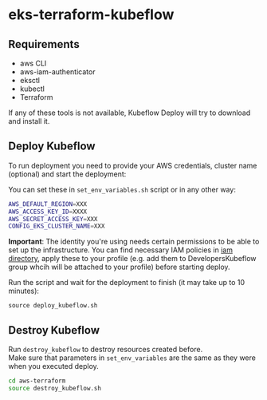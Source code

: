 # eks-terraform-kubeflow

## Requirements
- aws CLI
- aws-iam-authenticator
- eksctl
- kubectl
- Terraform

If any of these tools is not available, Kubeflow Deploy will try to download and install it.

## Deploy Kubeflow

To run deployment you need to provide your AWS credentials, cluster name (optional) and start the deployment:

You can set these in `set_env_variables.sh` script or in any other way:

```bash
AWS_DEFAULT_REGION=XXX
AWS_ACCESS_KEY_ID=XXXX
AWS_SECRET_ACCESS_KEY=XXX
CONFIG_EKS_CLUSTER_NAME=XXX
```

**Important**: The identity you're using needs certain permissions to be able to set up the infrastructure. You can find necessary IAM policies in [iam directory](iam/), apply these to your profile (e.g. add them to DevelopersKubeflow group whcih will be attached to your profile) before starting deploy.

Run the script and wait for the deployment to finish (it may take up to 10 minutes):

```
source deploy_kubeflow.sh
```

## Destroy Kubeflow

Run `destroy_kubeflow` to destroy resources created before.  
Make sure that parameters in `set_env_variables` are the same as they were when you executed deploy.

```bash
cd aws-terraform
source destroy_kubeflow.sh
```
